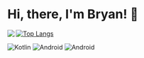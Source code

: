 # Hi, there, I'm Bryan! 👋

<img align="left" src="https://github-readme-stats.vercel.app/api?username=BryanRJR&show_icons=true&theme=radical"/>

[![Top Langs](https://github-readme-stats.vercel.app/api/top-langs/?username=BryanRJR&layout=compact)](https://github.com/BryanRJR/github-readme-stats)

![Kotlin](https://img.shields.io/badge/kotlin-%230095D5.svg?style=for-the-badge&logo=kotlin&logoColor=white)
![Android](https://img.shields.io/badge/Android-3DDC84?style=for-the-badge&logo=android&logoColor=white)
![Android](https://img.shields.io/badge/Android-3DDC84?style=for-the-badge&logo=android&logoColor=white)
